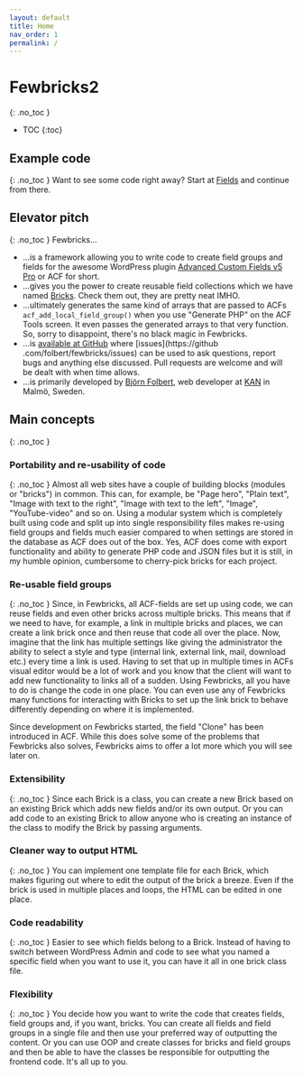 ```yaml
---
layout: default
title: Home
nav_order: 1
permalink: /
---
```


# Fewbricks2
{: .no_toc }

- TOC
{:toc}

## Example code
{: .no_toc }
Want to see some code right away? Start at [Fields](fields) and continue from there.

## Elevator pitch
{: .no_toc }
Fewbricks...
- ...is a framework allowing you to write code to create field groups and fields for the awesome WordPress plugin [Advanced Custom Fields v5 Pro](http://www.advancedcustomfields.com/) or ACF for short.
- ...gives you the power to create reusable field collections which we have named [Bricks](/bricks). Check them out, they are pretty neat IMHO.
- ...ultimately generates the same kind of arrays that are passed to ACFs `acf_add_local_field_group()` when you use "Generate PHP"
 on the ACF Tools screen. It even passes the generated arrays to that very function. So, sorry to disappoint, there's no black magic in Fewbricks.
- ...is [available at GitHub](https://github.com/folbert/fewbricks) where [issues](https://github
.com/folbert/fewbricks/issues) can be used to ask questions, report bugs and anything else discussed. Pull requests are welcome and will be dealt with when time allows.
- ...is primarily developed by [Björn Folbert](https://folbert.com), web developer at [KAN](https://kan.se) in Malmö,
Sweden.

## Main concepts
{: .no_toc }

### Portability and re-usability of code
{: .no_toc }
Almost all web sites have a couple of building blocks (modules or "bricks") in common. This can, for example, be "Page hero", "Plain text", "Image with text to the right", "Image with text to the left", "Image", "YouTube-video" and so on. Using a modular system which is completely built using code and split up into single responsibility files makes re-using field groups and fields much easier compared to when settings are stored in the database as ACF does out of the box. Yes, ACF does come with export functionality and ability to generate PHP code and JSON files but it is still, in my humble opinion, cumbersome to cherry-pick bricks for each project.

### Re-usable field groups
{: .no_toc }
Since, in Fewbricks, all ACF-fields are set up using code, we can reuse fields and even other bricks across multiple bricks. This means that if we need to have, for example, a link in multiple bricks and places, we can create a link brick once and then reuse that code all over the place. Now, imagine that the link has multiple settings like giving the administrator the ability to select a style and type (internal link, external link, mail, download etc.) every time a link is used. Having to set that up in multiple times in ACFs visual editor would be a lot of work and you know that the client will want to add new functionality to links all of a sudden. Using Fewbricks, all you have to do is change the code in one place. You can even use any of Fewbricks many functions for interacting with Bricks to set up the link brick to behave differently depending on where it is implemented.

Since development on Fewbricks started, the field "Clone" has been introduced in ACF. While this does solve some of the problems that Fewbricks also solves, Fewbricks aims to offer a lot more which you will see later on.

### Extensibility
{: .no_toc }
Since each Brick is a class, you can create a new Brick based on an existing Brick which adds new fields and/or its own output. Or you can add code to an existing Brick to allow anyone who is creating an instance of the class to modify the Brick by passing arguments.

### Cleaner way to output HTML
{: .no_toc }
You can implement one template file for each Brick, which makes figuring out where to edit the output of the brick a breeze. Even if the brick is used in multiple places and loops, the HTML can be edited in one place.

### Code readability
{: .no_toc }
Easier to see which fields belong to a Brick. Instead of having to switch between WordPress Admin and code to see what you named a specific field when you want to use it, you can have it all in one brick class file.

### Flexibility
{: .no_toc }
You decide how you want to write the code that creates fields, field groups and, if you want, bricks. You can create all fields and field groups in a single file and then use your preferred way of outputting the content. Or you can use OOP and create classes for bricks and field groups and then be able to have the classes be responsible for outputting the frontend code. It's all up to you.
